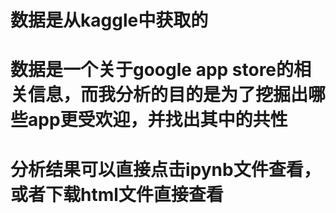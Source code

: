 # 数据是从kaggle中获取的
# 数据是一个关于google app store的相关信息，而我分析的目的是为了挖掘出哪些app更受欢迎，并找出其中的共性
# 分析结果可以直接点击ipynb文件查看，或者下载html文件直接查看
